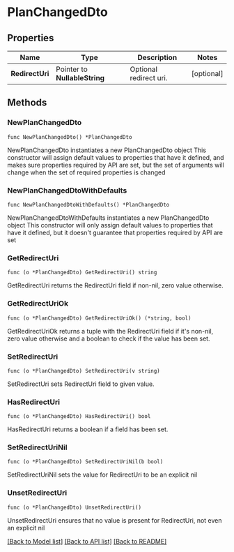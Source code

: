 # PlanChangedDto

## Properties

Name | Type | Description | Notes
------------ | ------------- | ------------- | -------------
**RedirectUri** | Pointer to **NullableString** | Optional redirect uri. | [optional] 

## Methods

### NewPlanChangedDto

`func NewPlanChangedDto() *PlanChangedDto`

NewPlanChangedDto instantiates a new PlanChangedDto object
This constructor will assign default values to properties that have it defined,
and makes sure properties required by API are set, but the set of arguments
will change when the set of required properties is changed

### NewPlanChangedDtoWithDefaults

`func NewPlanChangedDtoWithDefaults() *PlanChangedDto`

NewPlanChangedDtoWithDefaults instantiates a new PlanChangedDto object
This constructor will only assign default values to properties that have it defined,
but it doesn't guarantee that properties required by API are set

### GetRedirectUri

`func (o *PlanChangedDto) GetRedirectUri() string`

GetRedirectUri returns the RedirectUri field if non-nil, zero value otherwise.

### GetRedirectUriOk

`func (o *PlanChangedDto) GetRedirectUriOk() (*string, bool)`

GetRedirectUriOk returns a tuple with the RedirectUri field if it's non-nil, zero value otherwise
and a boolean to check if the value has been set.

### SetRedirectUri

`func (o *PlanChangedDto) SetRedirectUri(v string)`

SetRedirectUri sets RedirectUri field to given value.

### HasRedirectUri

`func (o *PlanChangedDto) HasRedirectUri() bool`

HasRedirectUri returns a boolean if a field has been set.

### SetRedirectUriNil

`func (o *PlanChangedDto) SetRedirectUriNil(b bool)`

 SetRedirectUriNil sets the value for RedirectUri to be an explicit nil

### UnsetRedirectUri
`func (o *PlanChangedDto) UnsetRedirectUri()`

UnsetRedirectUri ensures that no value is present for RedirectUri, not even an explicit nil

[[Back to Model list]](../README.md#documentation-for-models) [[Back to API list]](../README.md#documentation-for-api-endpoints) [[Back to README]](../README.md)


